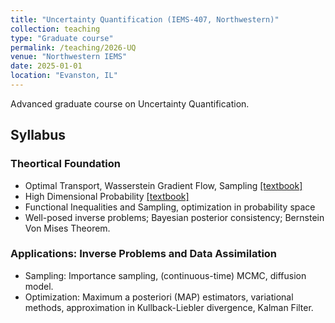 ```yaml
---
title: "Uncertainty Quantification (IEMS-407, Northwestern)"
collection: teaching
type: "Graduate course"
permalink: /teaching/2026-UQ
venue: "Northwestern IEMS"
date: 2025-01-01
location: "Evanston, IL"
---
```



Advanced graduate course on Uncertainty Quantification. 

## Syllabus

### Theortical Foundation
- Optimal Transport, Wasserstein Gradient Flow, Sampling [[textbook]](https://chewisinho.github.io/main.pdf)
- High Dimensional Probability [[textbook]](https://web.math.princeton.edu/~rvan/APC550.pdf)
- Functional Inequalities and Sampling, optimization in probability space
- Well-posed inverse problems; Bayesian posterior consistency; Bernstein Von Mises Theorem.

### Applications: Inverse Problems and Data Assimilation
- Sampling: Importance sampling, (continuous-time) MCMC, diffusion model.
- Optimization: Maximum a posteriori (MAP) estimators, variational methods, approximation in Kullback-Liebler divergence, Kalman Filter.
